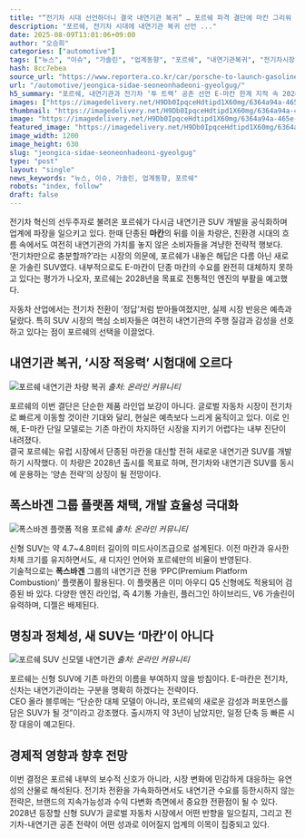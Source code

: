 ```yaml
---
title: "“전기차 시대 선언하더니 결국 내연기관 복귀” … 포르쉐 파격 결단에 마칸 그리워 하던 차주들 ‘들썩’"
description: "포르쉐, 전기차 시대에 내연기관 복귀 선언 ..."
date: 2025-08-09T13:01:06+09:00
author: "오승희"
categories: ["automotive"]
tags: ["뉴스", "이슈", "가솔린", "업계동향", "포르쉐", "내연기관복귀", "전기차시장전략"]
hash: 8cc7ebea
source_url: "https://www.reportera.co.kr/car/porsche-to-launch-gasoline-cars/"
url: "/automotive/jeongica-sidae-seoneonhadeoni-gyeolgug/"
h5_summary: "포르쉐, 내연기관과 전기차 ‘투 트랙’ 공존 선언 E-마칸 한계 지적 속 2028년 신형 SUV로 시장 재정비"
images: ["https://imagedelivery.net/H9Db0IpqceHdtipd1X60mg/6364a94a-465e-47db-1e2f-442b17abd300/public", "https://imagedelivery.net/H9Db0IpqceHdtipd1X60mg/16a48ba7-3b6d-4801-9c01-76d699412800/public", "https://imagedelivery.net/H9Db0IpqceHdtipd1X60mg/872c8ece-1af8-40e0-2eec-da65070ccf00/public", "https://imagedelivery.net/H9Db0IpqceHdtipd1X60mg/5d590b3c-0b83-4bea-a05f-34c1abaffd00/public"]
thumbnail: "https://imagedelivery.net/H9Db0IpqceHdtipd1X60mg/6364a94a-465e-47db-1e2f-442b17abd300/public"
image: "https://imagedelivery.net/H9Db0IpqceHdtipd1X60mg/6364a94a-465e-47db-1e2f-442b17abd300/public"
featured_image: "https://imagedelivery.net/H9Db0IpqceHdtipd1X60mg/6364a94a-465e-47db-1e2f-442b17abd300/public"
image_width: 1200
image_height: 630
slug: "jeongica-sidae-seoneonhadeoni-gyeolgug"
type: "post"
layout: "single"
news_keywords: "뉴스, 이슈, 가솔린, 업계동향, 포르쉐"
robots: "index, follow"
draft: false
---
```


전기차 혁신의 선두주자로 불려온 포르쉐가 다시금 내연기관 SUV 개발을 공식화하며 업계에 파장을 일으키고 있다. 한때 단종된 **마칸**의 뒤를 이을 차량은, 친환경 시대의 흐름 속에서도 여전히 내연기관의 가치를 놓지 않은 소비자들을 겨냥한 전략적 행보다.  
‘전기차만으로 충분할까?’라는 시장의 의문에, 포르쉐가 내놓은 해답은 다름 아닌 새로운 가솔린 SUV였다. 내부적으로도 E-마칸이 단종 마칸의 수요를 완전히 대체하지 못하고 있다는 평가가 나오자, 포르쉐는 2028년을 목표로 전통적인 엔진의 부활을 예고했다.

자동차 산업에서는 전기차 전환이 ‘정답’처럼 받아들여졌지만, 실제 시장 반응은 예측과 달랐다. 특히 SUV 시장의 핵심 소비자들은 여전히 내연기관의 주행 질감과 감성을 선호하고 있다는 점이 포르쉐의 선택을 이끌었다.

## 내연기관 복귀, ‘시장 적응력’ 시험대에 오르다

![포르쉐 내연기관 차량 복귀](https://imagedelivery.net/H9Db0IpqceHdtipd1X60mg/872c8ece-1af8-40e0-2eec-da65070ccf00/public)
*출처: 온라인 커뮤니티*


포르쉐의 이번 결단은 단순한 제품 라인업 보강이 아니다. 글로벌 자동차 시장이 전기차로 빠르게 이동할 것이란 기대와 달리, 현실은 예측보다 느리게 움직이고 있다. 이로 인해, E-마칸 단일 모델로는 기존 마칸이 차지하던 시장을 지키기 어렵다는 내부 진단이 내려졌다.  
결국 포르쉐는 유럽 시장에서 단종된 마칸을 대신할 전혀 새로운 내연기관 SUV를 개발하기 시작했다. 이 차량은 2028년 출시를 목표로 하며, 전기차와 내연기관 SUV를 동시에 운용하는 ‘양손 전략’의 상징이 될 전망이다.

## 폭스바겐 그룹 플랫폼 채택, 개발 효율성 극대화

![폭스바겐 플랫폼 적용 포르쉐](https://imagedelivery.net/H9Db0IpqceHdtipd1X60mg/16a48ba7-3b6d-4801-9c01-76d699412800/public)
*출처: 온라인 커뮤니티*


신형 SUV는 약 4.7~4.8미터 길이의 미드사이즈급으로 설계된다. 이전 마칸과 유사한 차체 크기를 유지하면서도, 새 디자인 언어와 포르쉐만의 비율이 반영된다.  
기술적으로는 **폭스바겐** 그룹의 내연기관 전용 ‘PPC(Premium Platform Combustion)’ 플랫폼이 활용된다. 이 플랫폼은 이미 아우디 Q5 신형에도 적용되어 검증된 바 있다. 다양한 엔진 라인업, 즉 4기통 가솔린, 플러그인 하이브리드, V6 가솔린이 유력하며, 디젤은 배제된다.

## 명칭과 정체성, 새 SUV는 ‘마칸’이 아니다

![포르쉐 SUV 신모델 내연기관](https://imagedelivery.net/H9Db0IpqceHdtipd1X60mg/5d590b3c-0b83-4bea-a05f-34c1abaffd00/public)
*출처: 온라인 커뮤니티*


포르쉐는 신형 SUV에 기존 마칸의 이름을 부여하지 않을 방침이다. E-마칸은 전기차, 신차는 내연기관이라는 구분을 명확히 하겠다는 전략이다.  
CEO 올라 블루메는 “단순한 대체 모델이 아니라, 포르쉐의 새로운 감성과 퍼포먼스를 담은 SUV가 될 것”이라고 강조했다. 출시까지 약 3년이 남았지만, 일정 단축 등 빠른 시장 대응이 예고된다.

## 경제적 영향과 향후 전망

이번 결정은 포르쉐 내부의 보수적 신호가 아니라, 시장 변화에 민감하게 대응하는 유연성의 산물로 해석된다. 전기차 전환을 가속화하면서도 내연기관 수요를 등한시하지 않는 전략은, 브랜드의 지속가능성과 수익 다변화 측면에서 중요한 전환점이 될 수 있다.  
2028년 등장할 신형 SUV가 글로벌 자동차 시장에서 어떤 반향을 일으킬지, 그리고 전기차-내연기관 공존 전략이 어떤 성과로 이어질지 업계의 이목이 집중되고 있다.
